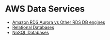 
# AWS Data Services
- [Amazon RDS Aurora vs Other RDS DB engines](AmazonAuroraVsRDS.md)
- [Relational Databases](../../1_HLDDesignComponents/3_DatabaseComponents/Readme.md)
- [NoSQL Databases](../../1_HLDDesignComponents/3_DatabaseComponents/NoSQL-Databases/Readme.md)